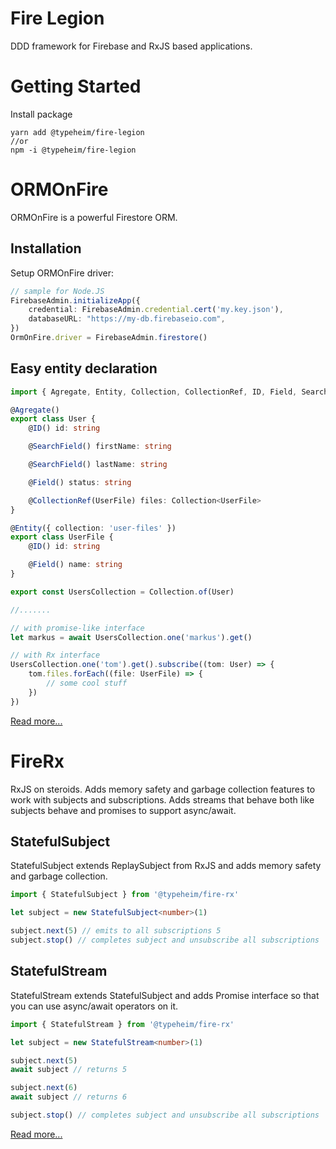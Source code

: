 # Fire Legion
DDD framework for Firebase and RxJS based applications.

# Getting Started
Install package
```shell
yarn add @typeheim/fire-legion
//or
npm -i @typeheim/fire-legion
```

# ORMOnFire
ORMOnFire is a powerful Firestore ORM. 

## Installation
Setup ORMOnFire driver:
```typescript
// sample for Node.JS
FirebaseAdmin.initializeApp({
    credential: FirebaseAdmin.credential.cert('my.key.json'),
    databaseURL: "https://my-db.firebaseio.com",
})
OrmOnFire.driver = FirebaseAdmin.firestore()
```

## Easy entity declaration
```typescript
import { Agregate, Entity, Collection, CollectionRef, ID, Field, SearchField } from '@typeheim/orm-on-fire'

@Agregate()
export class User {
    @ID() id: string

    @SearchField() firstName: string

    @SearchField() lastName: string

    @Field() status: string

    @CollectionRef(UserFile) files: Collection<UserFile>
}

@Entity({ collection: 'user-files' })
export class UserFile {
    @ID() id: string

    @Field() name: string
}

export const UsersCollection = Collection.of(User)

//.......

// with promise-like interface
let markus = await UsersCollection.one('markus').get()

// with Rx interface
UsersCollection.one('tom').get().subscribe((tom: User) => {
    tom.files.forEach((file: UserFile) => {
        // some cool stuff
    })
}) 
```
[Read more...](packages/orm-on-fire/README.md)

# FireRx 

RxJS on steroids. Adds memory safety and garbage collection  features to work with subjects and subscriptions. 
Adds streams that behave both like subjects behave and promises to support async/await. 

## StatefulSubject
StatefulSubject extends ReplaySubject from RxJS and adds memory safety and garbage collection.
```typescript
import { StatefulSubject } from '@typeheim/fire-rx'

let subject = new StatefulSubject<number>(1)

subject.next(5) // emits to all subscriptions 5
subject.stop() // completes subject and unsubscribe all subscriptions
```

## StatefulStream
StatefulStream extends StatefulSubject and adds Promise interface so that you can use async/await operators on it.
```typescript
import { StatefulStream } from '@typeheim/fire-rx'

let subject = new StatefulStream<number>(1)

subject.next(5)  
await subject // returns 5

subject.next(6)
await subject // returns 6

subject.stop() // completes subject and unsubscribe all subscriptions
```
[Read more...](packages/fire-rx/README.md)

